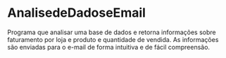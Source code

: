 # AnalisedeDadoseEmail
 Programa que analisar uma base de dados e retorna informações sobre faturamento por loja e produto e quantidade de vendida. As informações são enviadas para o e-mail de forma intuitiva e de fácil compreensão.
